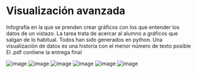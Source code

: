 # Visualización avanzada

Infografía en la que se prenden crear gráficos con los que entender los datos de un vistazo. 
La tarea trata de acercar al alumno a gráficos que salgan de lo habitual. Todos han sido generados en python.
Una visualización de datos es una historia con el menor número de texto posible
El .pdf contiene la entrega final 

![image](https://github.com/jogarman/Visualizacion-avanzada/assets/122149837/6c00d3fd-d154-4b77-bcdd-e9af24cd7c49)
![image](https://github.com/jogarman/Visualizacion-avanzada/assets/122149837/1cabb482-84f4-4682-8e8b-20133cd748e3)
![image](https://github.com/jogarman/Visualizacion-avanzada/assets/122149837/3354fb86-fb22-4a90-8cd4-e6af845457d4)
![image](https://github.com/jogarman/Visualizacion-avanzada/assets/122149837/49ce915a-91fb-40ab-a1a7-fac7fe7c7efc)
![image](https://github.com/jogarman/Visualizacion-avanzada/assets/122149837/aac3c1fa-14ea-462d-abb6-0c133e95db6c)
![image](https://github.com/jogarman/Visualizacion-avanzada/assets/122149837/12fb0a73-61fe-4374-8eb5-02cea4d87855)
